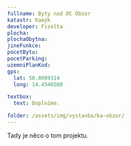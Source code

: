 ```yaml
---
fullname: Byty nad OC Obzor
katastr: Kamýk
developer: Fisolta
plocha:
plochaObytna:
jineFunkce:
pocetBytu:
pocetParking:
uzemniPlanKod:
gps:
  lat: 50.0089314
  long: 14.4546508

textbox:
  text: Doplníme.

folder: /assets/img/vystavba/ka-obzor/
---
```


Tady je něco o tom projektu.